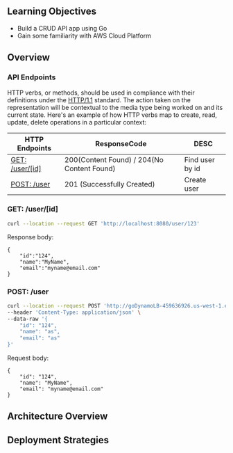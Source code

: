 ## Learning Objectives

- Build a CRUD API app using Go
- Gain some familiarity with AWS Cloud Platform

## Overview
### API Endpoints

HTTP verbs, or methods, should be used in compliance with their definitions under the [HTTP/1.1](http://www.w3.org/Protocols/rfc2616/rfc2616-sec9.html) standard.
The action taken on the representation will be contextual to the media type being worked on and its current state. Here's an example of how HTTP verbs map to create, read, update, delete operations in a particular context:

| HTTP Endpoints                        | ResponseCode            | DESC            |
| -----------                           | --------------- | --------------- |
| [GET: /user/[id]](#get-userid)        | 200(Content Found) / 204(No Content Found) | Find user by id |
| [POST: /user](#post-user)             | 201 (Successfully Created)    | Create user     |

### GET: /user/[id]

```bash
curl --location --request GET 'http://localhost:8080/user/123'
```

Response body:

    {
        "id":"124",
        "name":"MyName",
        "email":"myname@email.com"
    }

### POST: /user

```bash
curl --location --request POST 'http://goDynamoLB-459636926.us-west-1.elb.amazonaws.com/user' \
--header 'Content-Type: application/json' \
--data-raw '{   
    "id": "124",
    "name": "as",
    "email": "as"
}'
```

Request body:

    {   
        "id": "124",
        "name": "MyName",
        "email": "myname@email.com"
    }


## Architecture Overview

## Deployment Strategies
